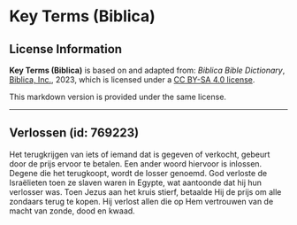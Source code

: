 # Key Terms (Biblica)

## License Information

**Key Terms (Biblica)** is based on and adapted from: _Biblica Bible Dictionary_, [Biblica, Inc.](https://www.biblica.com/), 2023, which is licensed under a [CC BY-SA 4.0 license](https://creativecommons.org/licenses/by-sa/4.0/legalcode.en).

This markdown version is provided under the same license.



--------------------------------

## Verlossen (id: 769223)

Het terugkrijgen van iets of iemand dat is gegeven of verkocht, gebeurt door de prijs ervoor te betalen. Een ander woord hiervoor is inlossen. Degene die het terugkoopt, wordt de losser genoemd. God verloste de Israëlieten toen ze slaven waren in Egypte, wat aantoonde dat hij hun verlosser was. Toen Jezus aan het kruis stierf, betaalde Hij de prijs om alle zondaars terug te kopen. Hij verlost allen die op Hem vertrouwen van de macht van zonde, dood en kwaad.


